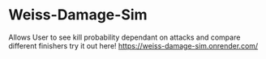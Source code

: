 # Weiss-Damage-Sim
Allows User to see kill probability dependant on attacks and compare different finishers
try it out here! https://weiss-damage-sim.onrender.com/
